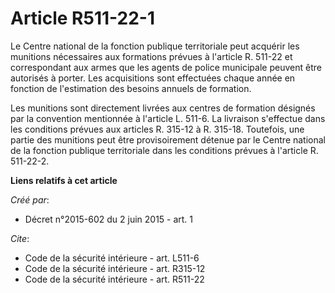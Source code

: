 # Article R511-22-1

Le Centre national de la fonction publique territoriale peut acquérir les munitions nécessaires aux formations prévues à
l'article R. 511-22 et correspondant aux armes que les agents de police municipale peuvent être autorisés à porter. Les
acquisitions sont effectuées chaque année en fonction de l'estimation des besoins annuels de formation. 

Les munitions sont directement livrées aux centres de formation désignés par la convention mentionnée à l'article L. 511-6.
La livraison s'effectue dans les conditions prévues aux articles R. 315-12 à R. 315-18. Toutefois, une partie des munitions
peut être provisoirement détenue par le Centre national de la fonction publique territoriale dans les conditions prévues à
l'article R. 511-22-2.

**Liens relatifs à cet article**

_Créé par_:

  - Décret n°2015-602 du 2 juin 2015 - art. 1

_Cite_:

  - Code de la sécurité intérieure - art. L511-6
  - Code de la sécurité intérieure - art. R315-12
  - Code de la sécurité intérieure - art. R511-22
